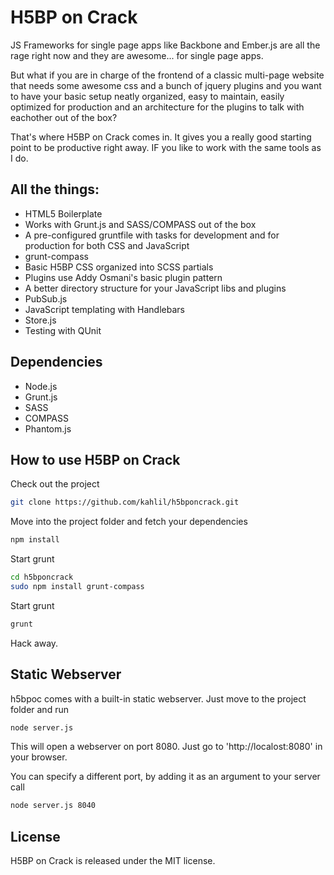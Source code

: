 # H5BP on Crack

JS Frameworks for single page apps like Backbone and Ember.js are all the rage right now and they are awesome... for single page apps.

But what if you are in charge of the frontend of a classic multi-page website that needs some awesome css and a bunch of jquery plugins and you want to have your basic setup neatly organized, easy to maintain, easily optimized for production and an architecture for the plugins to talk with eachother out of the box?

That's where H5BP on Crack comes in. It gives you a really good starting point to be productive right away. IF you like to work with the same tools as I do.

## All the things:

* HTML5 Boilerplate
* Works with Grunt.js and SASS/COMPASS out of the box
* A pre-configured gruntfile with tasks for development and for production for both CSS and JavaScript
* grunt-compass
* Basic H5BP CSS organized into SCSS partials
* Plugins use Addy Osmani's basic plugin pattern
* A better directory structure for your JavaScript libs and plugins
* PubSub.js
* JavaScript templating with Handlebars
* Store.js
* Testing with QUnit

## Dependencies

* Node.js
* Grunt.js
* SASS
* COMPASS
* Phantom.js

## How to use H5BP on Crack

Check out the project

```bash
git clone https://github.com/kahlil/h5bponcrack.git
```

Move into the project folder and fetch your dependencies

```bash
npm install
```

Start grunt

```bash
cd h5bponcrack
sudo npm install grunt-compass
```

Start grunt

```bash
grunt
```

Hack away.

## Static Webserver

h5bpoc comes with a built-in static webserver.
Just move to the project folder and run

```bash
node server.js
```

This will open a webserver on port 8080.
Just go to 'http://localost:8080' in your browser.

You can specify a different port, by adding it as an argument to your server call

```bash
node server.js 8040
```

## License
H5BP on Crack is released under the MIT license.

